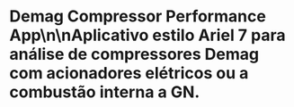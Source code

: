 # Demag Compressor Performance App\n\nAplicativo estilo Ariel 7 para análise de compressores Demag com acionadores elétricos ou a combustão interna a GN.
